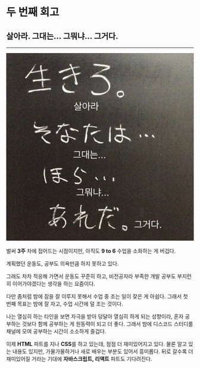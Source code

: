# 두 번째 회고

## 살아라. 그대는... 그뭐냐... 그거다.

---

![살아라그대는그뭐냐그거다 밈](./images/IMG_0562.jpg)

벌써 **3주** 차에 접어드는 시점이지만, 아직도 **9 to 6** 수업을 소화하는 게 버겁다.

계획했던 운동도, 공부도 의욕만큼 하지 못하고 있다.

그래도 차차 적응해 가면서 운동도 꾸준히 하고,
비전공자라 부족한 개발 공부도 부지런히 이어가야겠다는 생각을 하는 요즘이다.

다만 좀처럼 밤에 잠을 잘 이루지 못해서 수업 중 조는 일이 잦은 게 아쉽다.
그래서 첫 번째 목표는 밤에 잘 자고, 수업 시간에 덜 조는 것이다.

나는 열심히 하는 타인을 보면 자극을 받아 덩달아 열심히 하게 되는 성향이라,
혼자 공부하는 것보다 함께 공부하는 게 원동력이 되고 더 좋다.
그래서 밤에 디스코드 스터디룸 채널에 모여 공부하는 시간이 소소하게 즐겁다.

이제 **HTML** 파트를 지나 **CSS**를 하고 있는데, 점점 더 재미있어지고 있다.
물론 알고 있는 내용도 있지만, 가물가물하거나 새로 배우는 부분도 있어서 흥미롭다.
뒤로 갈수록 더 재미있어질 거라는 기대에 **자바스크립트, 리액트** 파트도 기다려진다.
